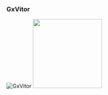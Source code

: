 ### GxVitor


![GxVitor](https://github-readme-stats.vercel.app/api?username=gxvitor&show_icons=true&theme=github_dark)
<img height="180em" src="https://github-readme-stats.vercel.app/api/top-langs/?username=gxvitor&layout=compact&langs_count=10&theme=dracula"/>


